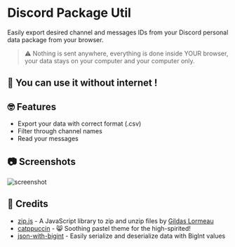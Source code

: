 # Discord Package Util

Easily export desired channel and messages IDs from your Discord personal data package from your browser. 

> ⚠️ Nothing is sent anywhere, everything is done inside YOUR browser, your data stays on your computer and your computer only.

## 📰 You can use it without internet !

## 🤓 Features
- Export your data with correct format (.csv)
- Filter through channel names
- Read your messages

## 📷 Screenshots
![screenshot](screenshot.png)

## 🙏 Credits
- [zip.js](https://gildas-lormeau.github.io/zip.js/) - A JavaScript library to zip and unzip files by [Gildas Lormeau](https://github.com/gildas-lormeau)
- [catppuccin](https://catppuccin.com/) - 😸 Soothing pastel theme for the high-spirited!
- [json-with-bigint](https://github.com/Ivan-Korolenko/json-with-bigint) - Easily serialize and deserialize data with BigInt values 
